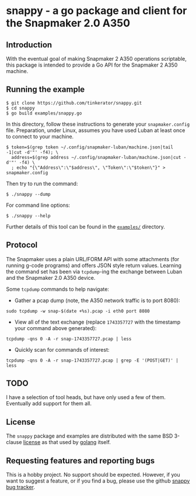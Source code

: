 # snappy - a go package and client for the Snapmaker 2.0 A350

## Introduction

With the eventual goal of making Snapmaker 2 A350 operations
scriptable, this package is intended to provide a Go API for the
Snapmaker 2 A350 machine.

## Running the example

```
$ git clone https://github.com/tinkerator/snappy.git
$ cd snappy
$ go build examples/snappy.go
```

In this directory, follow these instructions to generate your
`snapmaker.config` file. Preparation, under Linux, assumes you have
used Luban at least once to connect to your machine.

```
$ token=$(grep token ~/.config/snapmaker-luban/machine.json|tail -1|cut -d'"' -f4); \
  address=$(grep address ~/.config/snapmaker-luban/machine.json|cut -d'"' -f4) \
  ; echo "{\"Address\":\"$address\", \"Token\":\"$token\"}" > snapmaker.config
```

Then try to run the command:
```
$ ./snappy --dump
```

For command line options:
```
$ ./snappy --help
```

Further details of this tool can be found in the
[`examples/`](examples/) directory.

## Protocol

The Snapmaker uses a plain URL/FORM API with some attachments (for
running g-code programs) and offers JSON style return values. Learning
the command set has been via `tcpdump`-ing the exchange between Luban
and the Snapmaker 2.0 A350 device.

Some `tcpdump` commands to help navigate:

- Gather a pcap dump (note, the A350 network traffic is to port 8080):
```
sudo tcpdump -w snap-$(date +%s).pcap -i eth0 port 8080
```

- View all of the text exchange (replace `1743357727` with the
  timestamp your command above generated):
```
tcpdump -qns 0 -A -r snap-1743357727.pcap | less
```

- Quickly scan for commands of interest:
```
tcpdump -qns 0 -A -r snap-1743357727.pcap | grep -E '(POST|GET)' | less
```

## TODO

I have a selection of tool heads, but have only used a few of
them. Eventually add support for them all.

## License

The `snappy` package and examples are distributed with the same BSD
3-clause [license](LICENSE) as that used by
[golang](https://golang.org/LICENSE) itself.

## Requesting features and reporting bugs

This is a hobby project. No support should be expected. However, if
you want to suggest a feature, or if you find a bug, please use the
github [snappy bug
tracker](https://github.com/tinkerator/snappy/issues).
